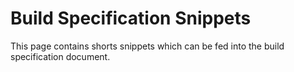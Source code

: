 Build Specification Snippets
=================

This page contains shorts snippets which can be fed into the build specification document.
